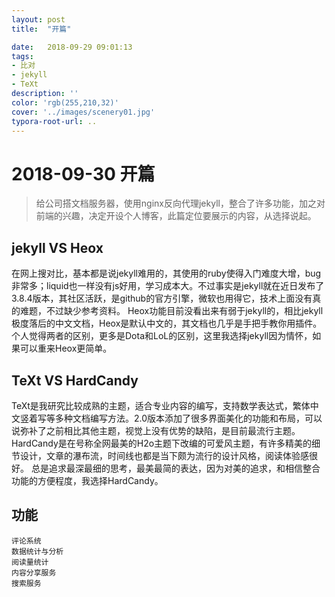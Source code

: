 ```yaml
---
layout: post
title:  "开篇"

date:   2018-09-29 09:01:13
tags:
- 比对
- jekyll
- TeXt
description: ''
color: 'rgb(255,210,32)'
cover: '../images/scenery01.jpg'
typora-root-url: ..
---
```


# 2018-09-30 开篇

> 给公司搭文档服务器，使用nginx反向代理jekyll，整合了许多功能，加之对前端的兴趣，决定开设个人博客，此篇定位要展示的内容，从选择说起。    

## jekyll VS Heox
在网上搜对比，基本都是说jekyll难用的，其使用的ruby使得入门难度大增，bug非常多；liquid也一样没有js好用，学习成本大。不过事实是jekyll就在近日发布了3.8.4版本，其社区活跃，是github的官方引擎，微软也用得它，技术上面没有真的难题，不过缺少参考资料。
Heox功能目前没看出来有弱于jekyll的，相比jekyll极度落后的中文文档，Heox是默认中文的，其文档也几乎是手把手教你用插件。
个人觉得两者的区别，更多是Dota和LoL的区别，这里我选择jekyll因为情怀，如果可以重来Heox更简单。

## TeXt VS HardCandy
TeXt是我研究比较成熟的主题，适合专业内容的编写，支持数学表达式，繁体中文竖着写等多种文档编写方法。2.0版本添加了很多界面美化的功能和布局，可以说弥补了之前相比其他主题，视觉上没有优势的缺陷，是目前最流行主题。
HardCandy是在号称全网最美的H2o主题下改编的可爱风主题，有许多精美的细节设计，文章的瀑布流，时间线也都是当下颇为流行的设计风格，阅读体验感很好。
总是追求最深最细的思考，最美最简的表达，因为对美的追求，和相信整合功能的方便程度，我选择HardCandy。
	
## 功能
	评论系统
	数据统计与分析
	阅读量统计
	内容分享服务
	搜索服务
